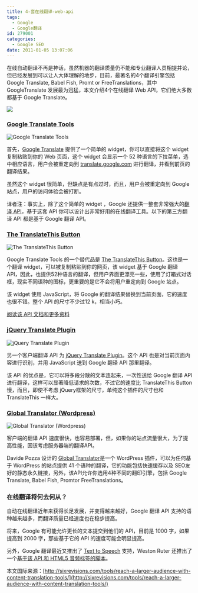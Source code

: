 ```yaml
---
title: 4-套在线翻译-web-api
tags:
  - Google
  - Google翻译
id: 279001
categories:
  - Google SEO
date: 2011-01-05 13:07:06
---
```


在线自动翻译不再是神话，虽然机器的翻译质量仍不能和专业翻译人员相提并论，但已经发展到可以让人大体理解的地步，目前，最著名的4个翻译引擎包括Google Translate, Babel Fish, Promt or FreeTranslations，其中 GoogleTranslate 发展最为迅猛，本文介绍4个在线翻译 Web API，它们绝大多数都基于 Google Translate。

![](http://images.sixrevisions.com/2010/01/25-01_translation_on_the_web.png)

### [Google  Translate Tools ](http://translate.google.com/translate_tools)

![Google Translate Tools ](http://images.sixrevisions.com/2010/01/25-02_google_translate_tools.png)

首先，[Google  Translate](http://translate.google.com/translate_tools) 提供了一个简单的 widget，你可以直接将这个 widget 复制粘贴到你的 Web 页面，这个 widget 会显示一个 52 种语言的下拉菜单，选中相应语言，用户会被重定向到 [translate.google.com](http://translate.google.com/) 进行翻译，并看到前页的翻译结果。

虽然这个 widget 很简单，但缺点是有点过时，而且，用户会被重定向到 Google 站点，用户的访问体验会被打断。

译者注：事实上，除了这个简单的 widget ，Google 还提供一整套非常强大的[翻译 API](http://code.google.com/apis/ajaxlanguage/documentation/)，基于这套 API 你可以设计出非常好用的在线翻译工具。以下的第三方翻译 API 都是基于 Google 翻译 API。

### [The TranslateThis Button ](http://translateth.is/)

![The TranslateThis Button ](http://images.sixrevisions.com/2010/01/25-03_translate_this_button.png)

Google Translate Tools 的一个替代品是 [The  TranslateThis Button](http://translateth.is/)。这也是一个翻译 widget，可以被复制粘贴到你的网页，该 widget 基于 Google 翻译 API，因此，也提供52种语言的翻译，但用户界面更漂亮一些，使用了灯箱式对话框，现实不同语种的图标，更重要的是它不会将用户重定向到 Google 站点。

该 widget 使用 JavaScript，将 Google 的翻译结果替换到当前页面，它的速度也很不错。整个 API 的尺寸不少过12 k，相当小巧。

[阅读该 API 文档和更多资料](http://translateth.is/docs)

### [jQuery  Translate Plugin ](http://code.google.com/p/jquery-translate/)

![jQuery Translate Plugin ](http://images.sixrevisions.com/2010/01/25-04_jquery_logo.png)

另一个客户端翻译 API 为 [jQuery Translate   Plugin](http://code.google.com/p/jquery-translate/)。这个 API 也是对当前页面内容进行识别，并用 JavaScript 送到 Google 翻译 API 那里翻译。

该 API 的优点是，它可以将多段分散的文本连起来，一次性送给 Google 翻译 API进行翻译，这样可以显著降低请求的次数，不过它的速度比 TranslateThis Button 慢，而且，即使不考虑 jQuery框架的尺寸，单纯这个插件的尺寸也和 TranslateThis 一样大。

### [Global  Translator (Wordpress)](http://wordpress.org/extend/plugins/global-translator/)

![Global Translator (Wordpress)](http://images.sixrevisions.com/2010/01/25-05_wordpress_logo.png)

客户端的翻译 API 速度很快，也容易部署，但，如果你的站点流量很大，为了提高性能，因该考虑服务器端的翻译API。

Davide Pozza 设计的 [Global   Translator](http://wordpress.org/extend/plugins/global-translator/)是一个 WordPress 插件，可以为任何基于 WordPress 的站点提供 41 个语种的翻译，它的功能包括快速缓存以及 SEO友好的静态永久链接，另外，该API允许你选用4种不同的翻印引擎，包括  Google Translate, Babel Fish, Promtor FreeTranslations。

### 在线翻译将何去何从？

自动在线翻译近年来获得长足发展，并变得越来越好，Google 翻译 API 支持的语种越来越多，而翻译质量已经速度也在稳步提高。

将来，Google 有可能允许更长的文本提交到他们的 API，目前是 1000 字，如果提高到 2000 字，那些基于它的 API 的速度可能会明显提高。

另外，Google 翻译最近又推出了 [Text   to Speech](http://googleblog.blogspot.com/2009/11/new-look-for-google-translate.html) 支持，Weston Ruter 还推出了一个[基于该 API 和 HTML5  音频标签的脚本](http://weston.ruter.net/projects/google-tts/)。

本文国际来源：[http://sixrevisions.com/tools/reach-a-larger-audience-with-content-translation-tools/](http://sixrevisions.com/tools/reach-a-larger-audience-with-content-translation-tools/)